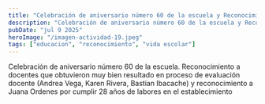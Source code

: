 ```yaml
---
title: "Celebración de aniversario número 60 de la escuela y Reconocimiento a docentes."
description: "Celebración de aniversario número 60 de la escuela y Reconocimiento a docentes."
pubDate: "jul 9 2025"
heroImage: "/imagen-actividad-19.jpeg"
tags: ["educacion", "reconocimiento", "vida escolar"]
---
```


Celebración de aniversario número 60 de la escuela.
Reconocimiento a docentes que obtuvieron muy bien resultado en proceso de evaluación docente (Andrea Vega, Karen Rivera, Bastian Ibacache) y reconocimiento a Juana Ordenes por cumplir 28 años de labores en el establecimiento